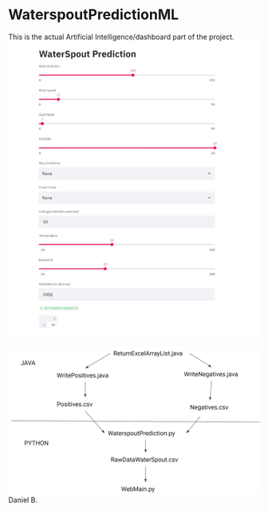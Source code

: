 # WaterspoutPredictionML
This is the actual Artificial Intelligence/dashboard part of the project. 
<img src="ImageofDashboard.png">

<img src="OtherFlowChart.JPG">
Daniel B.

